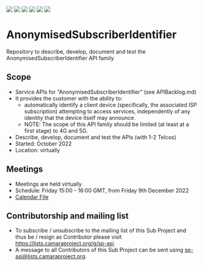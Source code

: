 <a href="https://github.com/camaraproject/AnonymisedSubscriberIdentifier/commits/" title="Last Commit"><img src="https://img.shields.io/github/last-commit/camaraproject/AnonymisedSubscriberIdentifier?style=plastic"></a>
<a href="https://github.com/camaraproject/AnonymisedSubscriberIdentifier/issues" title="Open Issues"><img src="https://img.shields.io/github/issues/camaraproject/AnonymisedSubscriberIdentifier?style=plastic"></a>
<a href="https://github.com/camaraproject/AnonymisedSubscriberIdentifier/pulls" title="Open Pull Requests"><img src="https://img.shields.io/github/issues-pr/camaraproject/AnonymisedSubscriberIdentifier?style=plastic"></a>
<a href="https://github.com/camaraproject/AnonymisedSubscriberIdentifier/graphs/contributors" title="Contributors"><img src="https://img.shields.io/github/contributors/camaraproject/AnonymisedSubscriberIdentifier?style=plastic"></a>
<a href="https://github.com/camaraproject/AnonymisedSubscriberIdentifier" title="Repo Size"><img src="https://img.shields.io/github/repo-size/camaraproject/AnonymisedSubscriberIdentifier?style=plastic"></a>
<a href="https://github.com/camaraproject/AnonymisedSubscriberIdentifier/blob/main/LICENSE" title="License"><img src="https://img.shields.io/badge/License-Apache%202.0-green.svg?style=plastic"></a>

# AnonymisedSubscriberIdentifier
Repository to describe, develop, document and test the AnonymisedSubscriberIdentifier API family

## Scope
* Service APIs for “AnonymisedSubscriberIdentifier” (see APIBacklog.md)  
* It provides the customer with the ability to:  
  * automatically identify a client device (specifically, the associated ISP subscription) attempting to access services, independently of any identity that the device itself may announce.
  * NOTE: The scope of this API family should be limited (at least at a first stage) to 4G and 5G.  
* Describe, develop, document and test the APIs (with 1-2 Telcos)  
* Started: October 2022
* Location: virtually  

## Meetings
* Meetings are held virtually
* Schedule: Friday 15:00 - 16:00 GMT, from Friday 9th December 2022
* [Calendar File](https://github.com/camaraproject/AnonymisedSubscriberIdentifier/blob/main/documentation/MeetingMinutes/CAMARA%20Anonymised%20Subscriber%20Identity%20and%20Device%20Identifier%20WG%20Bi-Weekly%20Meeting.ics)

## Contributorship and mailing list
* To subscribe / unsubscribe to the mailing list of this Sub Project and thus be / resign as Contributor please visit <https://lists.camaraproject.org/g/sp-asi>.
* A message to all Contributors of this Sub Project can be sent using <sp-asi@lists.camaraproject.org>.
